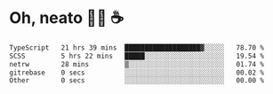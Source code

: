 # Oh, neato 🧑‍💻 ☕

<!--START_SECTION:waka-->

```txt
TypeScript   21 hrs 39 mins  ███████████████████▓░░░░░   78.70 %
SCSS         5 hrs 22 mins   █████░░░░░░░░░░░░░░░░░░░░   19.54 %
netrw        28 mins         ▒░░░░░░░░░░░░░░░░░░░░░░░░   01.74 %
gitrebase    0 secs          ░░░░░░░░░░░░░░░░░░░░░░░░░   00.02 %
Other        0 secs          ░░░░░░░░░░░░░░░░░░░░░░░░░   00.00 %
```

<!--END_SECTION:waka-->
